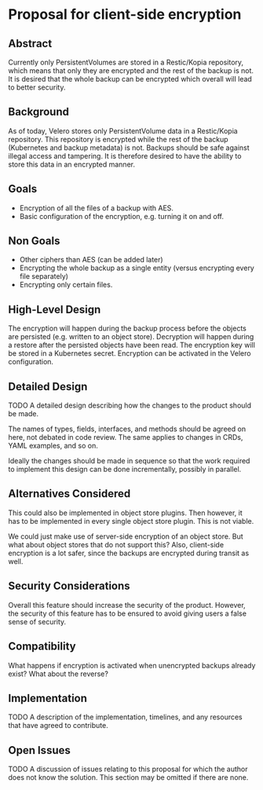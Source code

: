 # Proposal for client-side encryption

## Abstract
Currently only PersistentVolumes are stored in a Restic/Kopia repository, which means that only they are encrypted and the rest of the backup is not.
It is desired that the whole backup can be encrypted which overall will lead to better security.

## Background
As of today, Velero stores only PersistentVolume data in a Restic/Kopia repository.
This repository is encrypted while the rest of the backup (Kubernetes and backup metadata) is not.
Backups should be safe against illegal access and tampering.
It is therefore desired to have the ability to store this data in an encrypted manner.

## Goals
- Encryption of all the files of a backup with AES.
- Basic configuration of the encryption, e.g. turning it on and off.

## Non Goals
- Other ciphers than AES (can be added later)
- Encrypting the whole backup as a single entity (versus encrypting every file separately)
- Encrypting only certain files.


## High-Level Design
The encryption will happen during the backup process before the objects are persisted (e.g. written to an object store).
Decryption will happen during a restore after the persisted objects have been read.
The encryption key will be stored in a Kubernetes secret.
Encryption can be activated in the Velero configuration.

## Detailed Design
TODO
A detailed design describing how the changes to the product should be made.

The names of types, fields, interfaces, and methods should be agreed on here, not debated in code review.
The same applies to changes in CRDs, YAML examples, and so on.

Ideally the changes should be made in sequence so that the work required to implement this design can be done incrementally, possibly in parallel.

## Alternatives Considered
This could also be implemented in object store plugins.
Then however, it has to be implemented in every single object store plugin.
This is not viable.

We could just make use of server-side encryption of an object store.
But what about object stores that do not support this?
Also, client-side encryption is a lot safer, since the backups are encrypted during transit as well.

## Security Considerations
Overall this feature should increase the security of the product.
However, the security of this feature has to be ensured to avoid giving users a false sense of security. 

## Compatibility
What happens if encryption is activated when unencrypted backups already exist?
What about the reverse?

## Implementation
TODO
A description of the implementation, timelines, and any resources that have agreed to contribute.

## Open Issues
TODO
A discussion of issues relating to this proposal for which the author does not know the solution. This section may be omitted if there are none.
